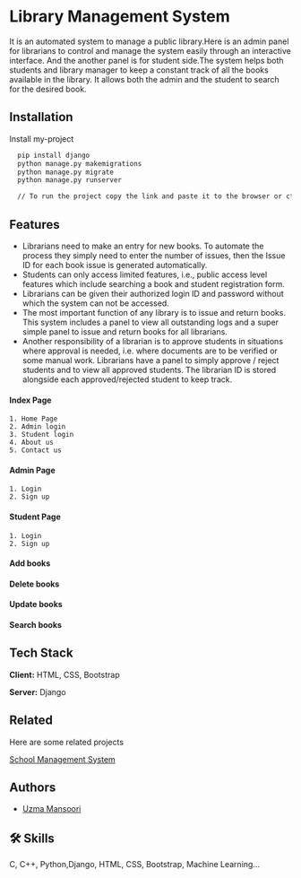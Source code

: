 
# Library Management System

It is an automated system to manage a public library.Here is an admin panel for librarians to control and manage the system easily through an interactive interface. And the another panel is for student side.The system helps both students and library manager to keep a constant track of all the books available in the library. It allows both the admin and the student to search for the desired book.




## Installation

Install my-project 

```bash
  pip install django
  python manage.py makemigrations
  python manage.py migrate
  python manage.py runserver

  // To run the project copy the link and paste it to the browser or ctrl+click
```
    
## Features

- Librarians need to make an entry for new books. To automate the process they simply need to enter the number of issues, then the Issue ID for each book issue is generated automatically.
- Students can only access limited features, i.e., public access level features which include searching a book and student registration form.
- Librarians can be given their authorized login ID and password without which the system can not be accessed.
- The most important function of any library is to issue and return books. This system includes a panel to view all outstanding logs and a super simple panel to issue and return books for all librarians.
- Another responsibility of a librarian is to approve students in situations where approval is needed, i.e. where documents are to be verified or some manual work. Librarians have a panel to simply approve / reject students and to view all approved students. The librarian ID is stored alongside each approved/rejected student to keep track.

#### Index Page
    1. Home Page
    2. Admin login
    3. Student login
    4. About us
    5. Contact us

#### Admin Page
    1. Login 
    2. Sign up

#### Student Page
    1. Login 
    2. Sign up
#### Add books
#### Delete books
#### Update books
#### Search books

## Tech Stack

**Client:** HTML, CSS, Bootstrap

**Server:** Django


## Related

Here are some related projects

[School Management System](https://github.com/jobic10/student-management-using-django.git)


## Authors

- [Uzma Mansoori](https://github.com/uzma16)


## 🛠 Skills
C, C++, Python,Django, HTML, CSS, Bootstrap, Machine Learning...

